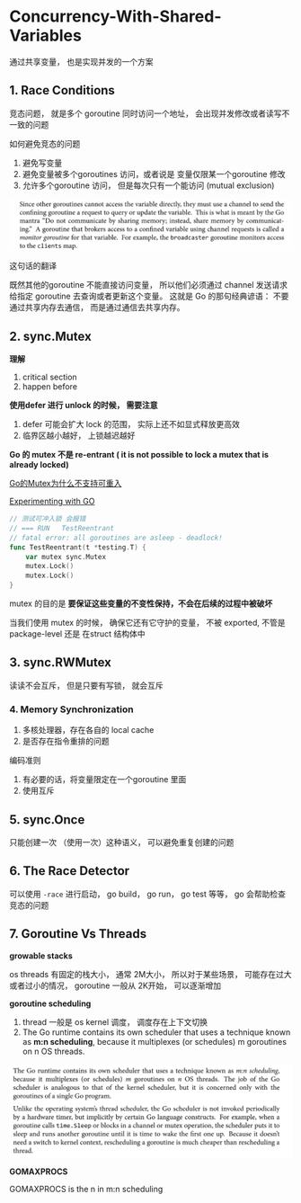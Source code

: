 # Concurrency-With-Shared-Variables

通过共享变量， 也是实现并发的一个方案

## 1. Race Conditions

竞态问题， 就是多个 goroutine 同时访问一个地址， 会出现并发修改或者读写不一致的问题

如何避免竞态的问题

1. 避免写变量
2. 避免变量被多个goroutines 访问，或者说是 变量仅限某一个goroutine 修改
3. 允许多个goroutine 访问， 但是每次只有一个能访问 (mutual exclusion)

![](https://raw.githubusercontent.com/feyfree/my-github-images/main/20220524182513-go-mantra01.png)

这句话的翻译

既然其他的goroutine 不能直接访问变量， 所以他们必须通过 channel 发送请求给指定 goroutine 去查询或者更新这个变量。 这就是 Go 的那句经典谚语： 不要通过共享内存去通信， 而是通过通信去共享内存。 

## 2. sync.Mutex

**理解**

1. critical section
2. happen before

**使用defer 进行 unlock 的时候， 需要注意**

1. defer 可能会扩大 lock 的范围， 实际上还不如显式释放更高效
2. 临界区越小越好， 上锁越迟越好

**Go 的 mutex 不是 re-entrant ( it is not possible to lock a mutex that is already locked)**

[Go的Mutex为什么不支持可重入](https://blog.csdn.net/eddycjy/article/details/121965136)

[Experimenting with GO](https://groups.google.com/g/golang-nuts/c/XqW1qcuZgKg/m/Ui3nQkeLV80J)

```go
// 测试可冲入锁 会报错
// === RUN   TestReentrant
// fatal error: all goroutines are asleep - deadlock!
func TestReentrant(t *testing.T) {
	var mutex sync.Mutex
	mutex.Lock()
	mutex.Lock()
}
```

mutex 的目的是 **要保证这些变量的不变性保持，不会在后续的过程中被破坏**

当我们使用 mutex 的时候， 确保它还有它守护的变量， 不被 exported, 不管是package-level 还是 在struct 结构体中

## 3. sync.RWMutex

读读不会互斥， 但是只要有写锁， 就会互斥

### 4. Memory Synchronization

1. 多核处理器，存在各自的 local cache
2. 是否存在指令重排的问题

编码准则

1. 有必要的话，将变量限定在一个goroutine 里面
2. 使用互斥

## 5. sync.Once

只能创建一次 （使用一次）这种语义， 可以避免重复创建的问题

## 6. The Race Detector

可以使用 `-race` 进行启动， go build， go run， go test 等等， go 会帮助检查竞态的问题

## 7. Goroutine Vs Threads

**growable stacks**

os threads 有固定的栈大小， 通常 2M大小， 所以对于某些场景， 可能存在过大或者过小的情况， goroutine 一般从 2K开始， 可以逐渐增加

**goroutine scheduling**

1. thread 一般是 os kernel 调度， 调度存在上下文切换
2. The Go runtime contains its own scheduler that uses a technique known as **m:n scheduling**, because it multiplexes (or schedules) m goroutines on n OS threads.

![](https://raw.githubusercontent.com/feyfree/my-github-images/main/20220525095827-go-scheduling.png)

**GOMAXPROCS** 

GOMAXPROCS is the n in m:n scheduling

